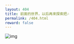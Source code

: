 ```yaml
---
layout: 404
title: 前面的世界，以后再来探索把🎶
permalink: /404.html
reward: false
---
```





![img](https://imgbed-1304793179.cos.ap-nanjing.myqcloud.com/typora/20220622170744.png)
